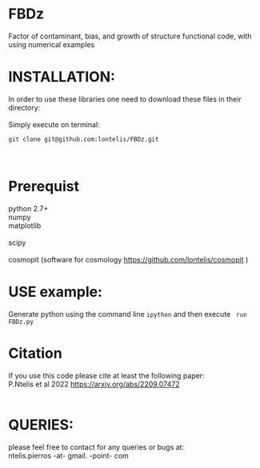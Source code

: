 # FBDz
Factor of contaminant, bias, and growth of structure functional code, with using numerical examples

# INSTALLATION: 
In order to use these libraries one need to download these files in their directory: <br />
<br />
Simply execute on terminal:
```
git clone git@github.com:lontelis/FBDz.git
```
<br />

# Prerequist
python 2.7+ <br/>
numpy <br/>
matplotlib <br/>  
scipy <br/>  
cosmopit (software for cosmology https://github.com/lontelis/cosmopit )  <br />

# USE example:  
Generate python using the command line 
```ipython``` 
and then execute
``` run FBDz.py```

# Citation
If you use this code please cite at least the following paper: <br />
P.Ntelis et al 2022 https://arxiv.org/abs/2209.07472 <br />
<br />

# QUERIES:
please feel free to contact for any queries or bugs at: <br />
ntelis.pierros -at- gmail. -point- com
